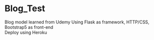 # Blog_Test
Blog model learned from Udemy
Using Flask as framework, HTTP/CSS, Bootstrap5 as front-end </br>
Deploy using Heroku

